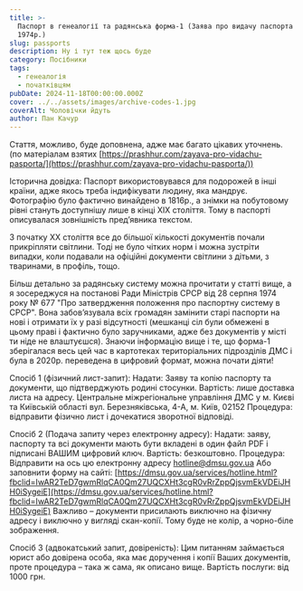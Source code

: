```yaml
---
title: >-
  Паспорт в генеалогії та радянська форма-1 (Заява про видачу паспорта від
  1974р.)
slug: passports
description: Ну і тут теж щось буде
category: Посібники
tags:
  - генеалогія
  - початківцям
pubDate: 2024-11-18T00:00:00.000Z
cover: ../../assets/images/archive-codes-1.jpg
coverAlt: Чоловічки йдуть
author: Пан Качур
---
```


Стаття, можливо, буде доповнена, адже має багато цікавих уточнень.
(по матеріалам взятих [https://prashhur.com/zayava-pro-vidachu-pasporta/](https://prashhur.com/zayava-pro-vidachu-pasporta/))

Історична довідка:
Паспорт використовувався для подорожей в інші країни, адже якось треба індифікувати людину, яка мандрує. Фотографію було фактично винайдено в 1816р., а знімки на побутовому рівні стануть доступнішу лише в кінці ХІХ століття. Тому в паспорті описувалася зовнішність пред’явника текстом.

З початку ХХ століття все до більшої кількості документів почали прикріпляти світлини. Тоді не було чітких норм і можна зустріти випадки, коли подавали на офіційні документи світлини з дітьми, з тваринами, в профіль, тощо.

Більш детально за радянську систему можна прочитати у статті вище, а я зосереджуся на постанові Ради Міністрів СРСР від 28 серпня 1974 року № 677 "Про затвердження положення про паспортну систему в СРСР". Вона забов’язувала всіх громадян замінити старі паспорти на нові і отримати їх у разі відсутності (мешканці сіл були обмежені в цьому праві і фактично було заручниками, адже без документів у місті ти ніде не влаштуєшся).
Знаючи інформацію вище і те, що форма-1 зберігалася весь цей час в картотеках територіальних підрозділів ДМС і була в 2020р. переведена в  цифровий формат, можна почати діяти!

Спосіб 1 (фізичний лист-запит):
Надати: Заяву та копію паспорту та документи, що підтверджують родині стосунки.
Вартість: лише доставка листа на адресу.
Центральне міжрегіональне управління ДМС
у м. Києві та Київській області вул. Березняківська, 4-А,
м. Київ,
02152
Процедура: відправити фізично лист і дочекатися зворотної відповіді.

Спосіб 2 (Подача запиту через електронну адресу):
Надати: заяву, паспорту та всі документи мають бути вкладені в один файл PDF і підписані ВАШИМ цифровий ключ.
Вартість: безкоштовно.
Процедура:
Відправити на ось цю електронну адресу [hotline@dmsu.gov.ua](mailto:hotline@dmsu.gov.ua)
Або заповнити форму на сайті: [https://dmsu.gov.ua/services/hotline.html?fbclid=IwAR2TeD7gwmRlqCA0Qm27UQCXHt3cgR0vRrZppQjsvmEkVDEiJHH0iSygeiE](https://dmsu.gov.ua/services/hotline.html?fbclid=IwAR2TeD7gwmRlqCA0Qm27UQCXHt3cgR0vRrZppQjsvmEkVDEiJHH0iSygeiE)
Важливо – документи присилають виключно на фізичну адресу і виключно у вигляді скан-копії. Тому буде не колір, а чорно-біле зображення.

Спосіб 3 (адвокатський запит, довіреність):
Цим питанням займається юрист або довірена особа, яка має доручення і копії Ваших документів, проте процедура – така ж сама, як описано вище.
Вартість послуги: від 1000 грн.
